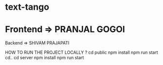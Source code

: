 # text-tango

# Frontend => PRANJAL GOGOI
Backend => SHIVAM PRAJAPATI

HOW TO RUN THE PROJECT LOCALLY ?
cd public
npm install
npm run start
cd..
cd server
npm install
npm run start
